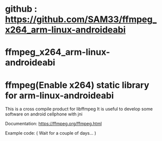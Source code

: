 # github : https://github.com/SAM33/ffmpeg_x264_arm-linux-androideabi
# ffmpeg_x264_arm-linux-androideabi
# ffmpeg(Enable x264) static library for arm-linux-androideabi

This is a cross compile product for libffmpeg
It is useful to develop some software on android cellphone with jni

Documentation:
https://ffmpeg.org/ffmpeg.html

Example code:
( Wait for a couple of days... )



